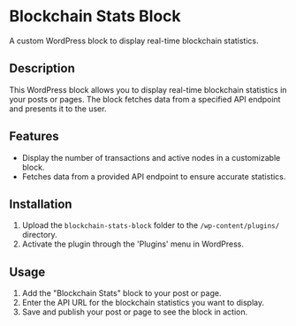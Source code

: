 # Blockchain Stats Block

A custom WordPress block to display real-time blockchain statistics.

## Description

This WordPress block allows you to display real-time blockchain statistics in your posts or pages. The block fetches data from a specified API endpoint and presents it to the user.

## Features

- Display the number of transactions and active nodes in a customizable block.
- Fetches data from a provided API endpoint to ensure accurate statistics.

## Installation

1. Upload the `blockchain-stats-block` folder to the `/wp-content/plugins/` directory.
2. Activate the plugin through the 'Plugins' menu in WordPress.

## Usage

1. Add the "Blockchain Stats" block to your post or page.
2. Enter the API URL for the blockchain statistics you want to display.
3. Save and publish your post or page to see the block in action.


